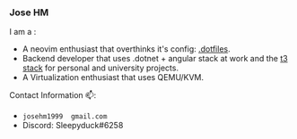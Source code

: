 ### Jose HM
I am a :
  * A neovim enthusiast that overthinks it's config: [.dotfiles](https://github.com/Josehm1999/.dotfiles/tree/main/nvim/.config/nvim).
  * Backend developer that uses  .dotnet + angular stack at work and the [t3 stack](https://github.com/t3-oss/create-t3-app) for personal and university projects.
  * A Virtualization enthusiast that uses QEMU/KVM.

Contact Information 📫:
  * <code>josehm1999 <at> gmail.com</code>
  * Discord: Sleepyduck#6258

<!--
**Josehm1999/Josehm1999** is a ✨ _special_ ✨ repository because its `README.md` (this file) appears on your GitHub profile.

Here are some ideas to get you started:

- 🔭 I’m currently working on ...
- 🌱 I’m currently learning ...
- 👯 I’m looking to collaborate on ...
- 🤔 I’m looking for help with ...
- 💬 Ask me about ...
- 📫 How to reach me: ...
- 😄 Pronouns: ...
- ⚡ Fun fact: ...
-->
